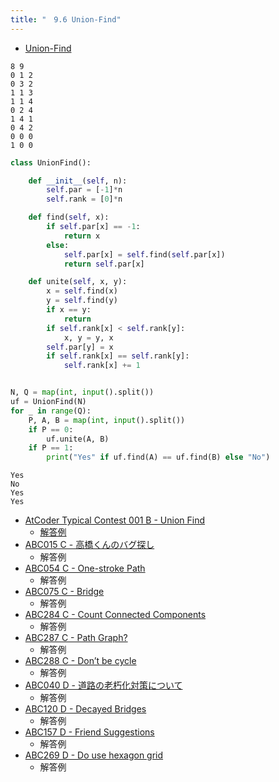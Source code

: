 ```yaml
---
title: "　9.6 Union-Find"
---
```


* [Union-Find](https://ja.wikipedia.org/wiki/%E7%B4%A0%E9%9B%86%E5%90%88%E3%83%87%E3%83%BC%E3%82%BF%E6%A7%8B%E9%80%A0)

```text:入力
8 9
0 1 2
0 3 2
1 1 3
1 1 4
0 2 4
1 4 1
0 4 2
0 0 0
1 0 0
```

```python:サンプルコード：sample_710.py
class UnionFind():

    def __init__(self, n):
        self.par = [-1]*n
        self.rank = [0]*n

    def find(self, x):
        if self.par[x] == -1:
            return x
        else:
            self.par[x] = self.find(self.par[x])
            return self.par[x]

    def unite(self, x, y):
        x = self.find(x)
        y = self.find(y)
        if x == y:
            return
        if self.rank[x] < self.rank[y]:
            x, y = y, x
        self.par[y] = x
        if self.rank[x] == self.rank[y]:
            self.rank[x] += 1


N, Q = map(int, input().split())
uf = UnionFind(N)
for _ in range(Q):
    P, A, B = map(int, input().split())
    if P == 0:
        uf.unite(A, B)
    if P == 1:
        print("Yes" if uf.find(A) == uf.find(B) else "No")
```

```text:実行結果
Yes
No
Yes
Yes
```

- [AtCoder Typical Contest 001 B - Union Find](https://atcoder.jp/contests/atc001/tasks/unionfind_a)
    - [解答例](https://atcoder.jp/contests/atc001/submissions/40610748)
- [ABC015 C - 高橋くんのバグ探し](https://atcoder.jp/contests/abc015/tasks/abc015_3)
    - 解答例
- [ABC054 C - One-stroke Path](https://atcoder.jp/contests/abc054/tasks/abc054_c)
    - 解答例
- [ABC075 C - Bridge](https://atcoder.jp/contests/abc075/tasks/abc075_c)
    - 解答例
- [ABC284 C - Count Connected Components](https://atcoder.jp/contests/abc284/tasks/abc284_c)
    - 解答例
- [ABC287 C - Path Graph?](https://atcoder.jp/contests/abc287/tasks/abc287_c)
    - 解答例
- [ABC288 C - Don’t be cycle](https://atcoder.jp/contests/abc288/tasks/abc288_c)
    - 解答例
- [ABC040 D - 道路の老朽化対策について](https://atcoder.jp/contests/abc040/tasks/abc040_d)
    - 解答例
- [ABC120 D - Decayed Bridges](https://atcoder.jp/contests/abc120/tasks/abc120_d)
    - 解答例
- [ABC157 D - Friend Suggestions](https://atcoder.jp/contests/abc157/tasks/abc157_d)
    - 解答例
- [ABC269 D - Do use hexagon grid](https://atcoder.jp/contests/abc269/tasks/abc269_d)
    - 解答例